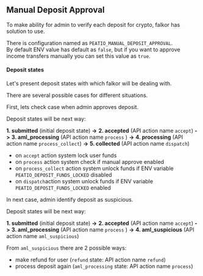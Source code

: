 ## Manual Deposit Approval

To make ability for admin to verify each deposit for crypto, falkor has solution to use. <br>

There is configuration named as `PEATIO_MANUAL_DEPOSIT_APPROVAL`. <br>
By default ENV value has default as `false`, but if you want to approve income transfers manually you can set this value as `true`.

#### Deposit states

Let's present deposit states with which falkor will be dealing with. <br>

There are several possible cases for different situations. <br>

First, lets check case when admin approves deposit.<br>

Deposit states will be next way:

**1. submitted** (initial deposit state) **->** **2. accepted** (API action name `accept`) **->** **3.  aml_processing** (API action name `process` ) **->** **4. processing** (API action name `process_collect`) **->** **5. collected** (API action name `dispatch`)

- on `accept` action system lock user funds
- on `process` action system check if manual approve enabled
- on `process_collect` action system unlock funds if ENV variable `PEATIO_DEPOSIT_FUNDS_LOCKED` disabled
- on `dispatch`action system unlock funds if ENV variable `PEATIO_DEPOSIT_FUNDS_LOCKED` enabled

In next case, admin identify deposit as suspicious.<br>

Deposit states will be next way:

**1. submitted** (initial deposit state) **->** **2. accepted** (API action name `accept`) **->** **3. aml_processing** (API action name `process` ) **->** **4. aml_suspicious** (API action name `aml_suspicious`)

From `aml_suspicious` there are 2 possible ways:
- make refund for user (`refund` state: API action name `refund`)
- process deposit again (`aml_processing` state: API action name `process`)
